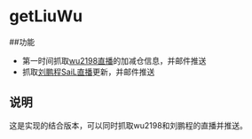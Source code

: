 # getLiuWu

##功能

* 第一时间抓取[wu2198直播](http://blog.sina.com.cn/s/articlelist_1216826604_0_1.html)的加减仓信息，并邮件推送
* 抓取[刘鹏程SaiL直播](http://www.imaibo.net/space/1954702)更新，并邮件推送

## 说明
这是实现的结合版本，可以同时抓取wu2198和刘鹏程的直播并推送。